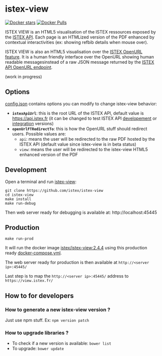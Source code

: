 # istex-view

[![Docker stars](https://img.shields.io/docker/stars/istex/istex-view.svg)](https://registry.hub.docker.com/u/istex/istex-view/)
[![Docker Pulls](https://img.shields.io/docker/pulls/istex/istex-view.svg)](https://registry.hub.docker.com/u/istex/istex-view/)

ISTEX VIEW is an HTML5 visualisation of the ISTEX ressources exposed by the [ISTEX API](https://api.istex.fr). Each page is an HTMLized version of the PDF enhanced by contextual interactivities (ex: showing refbib details when mouse over).

ISTEX VIEW is also an HTML5 visualisation over the [ISTEX OpenURL feature](https://api.istex.fr/documentation/openurl/). It is a human friendly interface over the OpenURL showing human readable messagesinstead of a raw JSON message returned by the  [ISTEX API OpenURL endpoint](https://api.istex.fr/documentation/openurl/).

(work in progress)

## Options

[config.json](https://github.com/istex/istex-view/blob/master/www/config.json) contains options you can modify to change istex-view behavior:

- **`istexApiUrl`**: this is the root URL of the ISTEX API, default value is https://api.istex.fr (it can be changed to test ISTEX API [developement](https://api-dev.istex.fr) or [integration](https://api-integ.istex.fr) versions)
- **`openUrlFTRedirectTo`**: this is how the OpenURL stuff should redirect users. Possible values are:
  - `api`:  means the user will be redirected to the raw PDF hosted by the ISTEX API (default value since istex-view is in beta status)
  - `view`:  means the user will be redirected to the istex-view HTML5 enhanced version of the PDF

## Development


Open a terminal and run [istex-view](https://github.com/istex/istex-view):
```
git clone https://github.com/istex/istex-view
cd istex-view
make install
make run-debug
```

Then web server ready for debugging is available at: http://localhost:45445

## Production

```
make run-prod
```

It will run the docker image [istex/istex-view:2.4.4](https://hub.docker.com/r/istex/istex-view/) using this production ready [docker-compose.yml](https://github.com/istex/istex-view/blob/master/docker-compose.yml).

The web server ready for production is then available at ``http://<server ip>:45445/``

Last step is to map the ``http://<server ip>:45445/`` address to ``https://view.istex.fr/``

## How to for developers

### How to generate a new istex-view version ?

Just use npm stuff. Ex: ``npm version patch``

### How to upgrade libraries ?

- To check if a new version is available: ``bower list``
- To upgrade: ``bower update``
